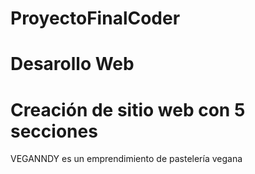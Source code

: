# ProyectoFinalCoder
# Desarollo Web 
# Creación de sitio web con 5 secciones
VEGANNDY es un emprendimiento de pastelería vegana
